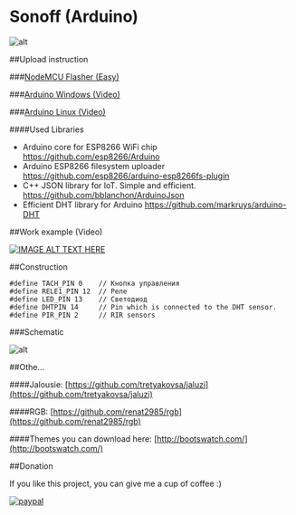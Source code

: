 # Sonoff (Arduino)

![alt](https://raw.githubusercontent.com/tretyakovsa/Sonoff_WiFi_switch/master/tutorial/screen.png)



##Upload instruction

###[NodeMCU Flasher (Easy)](https://github.com/tretyakovsa/Sonoff_WiFi_switch/tree/master/build)

###[Arduino Windows (Video)](https://www.youtube.com/watch?v=jMK9mySGHio)

###[Arduino Linux (Video)](https://www.youtube.com/watch?v=1TAHlRqZ46k)

####Used Libraries
- Arduino core for ESP8266 WiFi chip https://github.com/esp8266/Arduino
- Arduino ESP8266 filesystem uploader https://github.com/esp8266/arduino-esp8266fs-plugin
- C++ JSON library for IoT. Simple and efficient. https://github.com/bblanchon/ArduinoJson
- Efficient DHT library for Arduino https://github.com/markruys/arduino-DHT

##Work example (Video)

[![IMAGE ALT TEXT HERE](https://img.youtube.com/vi/LZI4Yu47LZI/0.jpg)](https://www.youtube.com/watch?v=LZI4Yu47LZI&list=PL6NJTNxbvy-IPTDQk8XjTV41oRrFafrRi)

##Construction
```
#define TACH_PIN 0    // Кнопка управления
#define RELE1_PIN 12  // Реле
#define LED_PIN 13    // Светодиод
#define DHTPIN 14     // Pin which is connected to the DHT sensor.
#define PIR_PIN 2     // RIR sensors
```
###Schematic

![alt](https://raw.githubusercontent.com/tretyakovsa/Sonoff_WiFi_switch/master/tutorial/sonoff.jpg)

##Othe...

####Jalousie: [https://github.com/tretyakovsa/jaluzi](https://github.com/tretyakovsa/jaluzi)

####RGB: [https://github.com/renat2985/rgb](https://github.com/renat2985/rgb)


####Themes you can download here: [http://bootswatch.com/](http://bootswatch.com/)


##Donation

If you like this project, you can give me a cup of coffee :)

[![paypal](https://www.paypalobjects.com/en_US/i/btn/btn_donateCC_LG.gif)](https://www.paypal.com/cgi-bin/webscr?cmd=_donations&business=W4PURUNKWMRJW&lc=AU&item_name=esp8266&currency_code=USD&bn=PP%2dDonationsBF%3abtn_donate_SM%2egif%3aNonHosted)